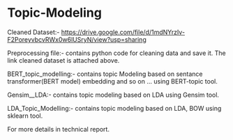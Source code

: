# Topic-Modeling

Cleaned Dataset:-
https://drive.google.com/file/d/1mdNYrzIv-F2PoreyvbcvRWx0w6lUSryN/view?usp=sharing

Preprocessing file:- contains python code for cleaning data and save it. The link cleaned dataset is attached above.

BERT_topic_modelling:- contains topic Modeling based on sentance transformer(BERT model) embedding and so on ... using BERT-topic tool.

Gensim__LDA:- contains topic modeling based on LDA using Gensim tool.

LDA_Topic_Modelling:- contains topic modeling based on LDA, BOW using sklearn tool.

For more details in technical report.
